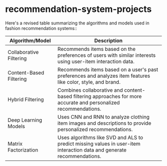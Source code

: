 # recommendation-system-projects

 Here's a revised table summarizing the algorithms and models used in fashion recommendation systems::

| Algorithm/Model | Description |
|-----------------|-------------|
| Collaborative Filtering | Recommends items based on the preferences of users with similar interests using user-item interaction data.|
| Content-Based Filtering | Recommends items based on a user's past preferences and analyzes item features like color, style, and brand.|
| Hybrid Filtering | Combines collaborative and content-based filtering approaches for more accurate and personalized recommendations.|
| Deep Learning Models | Uses CNN and RNN to analyze clothing item images and descriptions to provide personalized recommendations.|
| Matrix Factorization | Uses algorithms like SVD and ALS to predict missing values in user-item interaction data and generate recommendations.|


